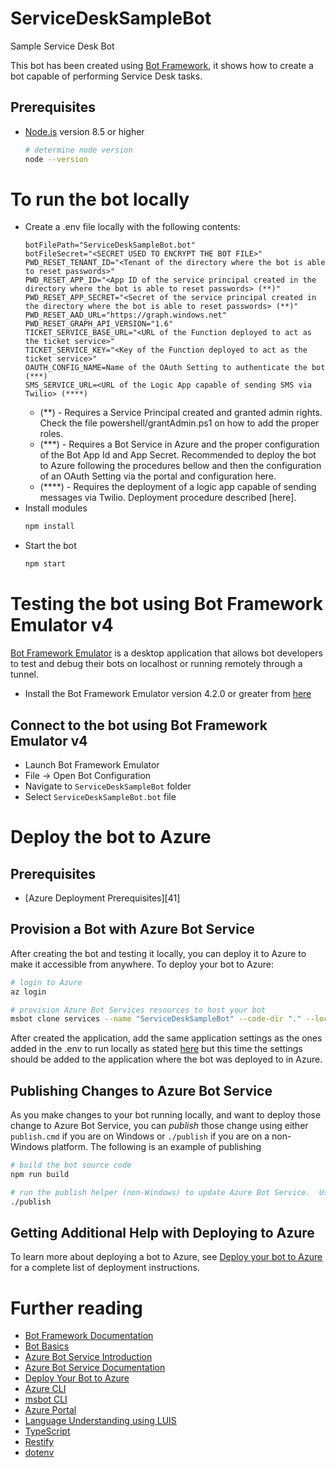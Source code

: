 # ServiceDeskSampleBot
Sample Service Desk Bot

This bot has been created using [Bot Framework][1], it shows how to create a bot capable of performing Service Desk tasks.

## Prerequisites
- [Node.js][4] version 8.5 or higher
    ```bash
    # determine node version
    node --version
    ```

# To run the bot locally
- Create a .env file locally with the following contents:
    ```
    botFilePath="ServiceDeskSampleBot.bot"
    botFileSecret="<SECRET USED TO ENCRYPT THE BOT FILE>"
    PWD_RESET_TENANT_ID="<Tenant of the directory where the bot is able to reset passwords>"
    PWD_RESET_APP_ID="<App ID of the service principal created in the directory where the bot is able to reset passwords> (**)"
    PWD_RESET_APP_SECRET="<Secret of the service principal created in the directory where the bot is able to reset passwords> (**)"
    PWD_RESET_AAD_URL="https://graph.windows.net"
    PWD_RESET_GRAPH_API_VERSION="1.6"
    TICKET_SERVICE_BASE_URL="<URL of the Function deployed to act as the ticket service>"
    TICKET_SERVICE_KEY="<Key of the Function deployed to act as the ticket service>"
    OAUTH_CONFIG_NAME=Name of the OAuth Setting to authenticate the bot (***)
    SMS_SERVICE_URL=<URL of the Logic App capable of sending SMS via Twilio> (****)
    ```
    - (**)   - Requires a Service Principal created and granted admin rights. Check the file powershell/grantAdmin.ps1 on how to add the proper roles.
    - (***)  - Requires a Bot Service in Azure and the proper configuration of the Bot App Id and App Secret. Recommended to deploy the bot to Azure following the procedures bellow and then the configuration of an              OAuth Setting via the portal and configuration here.
    - (****) - Requires the deployment of a logic app capable of sending messages via Twilio. Deployment procedure described [here].
- Install modules
    ```bash
    npm install
    ```
- Start the bot
    ```bash
    npm start
    ```

# Testing the bot using Bot Framework Emulator **v4**
[Bot Framework Emulator][5] is a desktop application that allows bot developers to test and debug their bots on localhost or running remotely through a tunnel.

- Install the Bot Framework Emulator version 4.2.0 or greater from [here][6]

## Connect to the bot using Bot Framework Emulator **v4**
- Launch Bot Framework Emulator
- File -> Open Bot Configuration
- Navigate to `ServiceDeskSampleBot` folder
- Select `ServiceDeskSampleBot.bot` file

# Deploy the bot to Azure

## Prerequisites
- [Azure Deployment Prerequisites][41]

## Provision a Bot with Azure Bot Service
After creating the bot and testing it locally, you can deploy it to Azure to make it accessible from anywhere.  To deploy your bot to Azure:

```bash
# login to Azure
az login
```

```bash
# provision Azure Bot Services resources to host your bot
msbot clone services --name "ServiceDeskSampleBot" --code-dir "." --location <azure region like eastus, westus, westus2 etc.> --sdkLanguage "Node" --folder deploymentScripts/msbotClone --verbose
```

After created the application, add the same application settings as the ones added in the .env to run locally as stated [here](#To-run-the-bot-locally) but this time the settings should be added to the application where the bot was deployed to in Azure.


## Publishing Changes to Azure Bot Service
As you make changes to your bot running locally, and want to deploy those change to Azure Bot Service, you can _publish_ those change using either `publish.cmd` if you are on Windows or `./publish` if you are on a non-Windows platform.  The following is an example of publishing

```bash
# build the bot source code
npm run build
```

```bash
# run the publish helper (non-Windows) to update Azure Bot Service.  Use publish.cmd if running on Windows
./publish
```

## Getting Additional Help with Deploying to Azure
To learn more about deploying a bot to Azure, see [Deploy your bot to Azure][40] for a complete list of deployment instructions.

# Further reading
- [Bot Framework Documentation][20]
- [Bot Basics][32]
- [Azure Bot Service Introduction][21]
- [Azure Bot Service Documentation][22]
- [Deploy Your Bot to Azure][40]
- [Azure CLI][7]
- [msbot CLI][9]
- [Azure Portal][10]
- [Language Understanding using LUIS][11]
- [TypeScript][2]
- [Restify][30]
- [dotenv][31]

[1]: https://dev.botframework.com
[2]: https://www.typescriptlang.org
[3]: https://www.typescriptlang.org/#download-links
[4]: https://nodejs.org
[5]: https://github.com/microsoft/botframework-emulator
[6]: https://github.com/Microsoft/BotFramework-Emulator/releases
[7]: https://docs.microsoft.com/cli/azure/?view=azure-cli-latest
[8]: https://docs.microsoft.com/cli/azure/install-azure-cli?view=azure-cli-latest
[9]: https://github.com/Microsoft/botbuilder-tools/tree/master/packages/MSBot
[10]: https://portal.azure.com
[11]: https://www.luis.ai
[20]: https://docs.botframework.com
[21]: https://docs.microsoft.com/azure/bot-service/bot-service-overview-introduction?view=azure-bot-service-4.0
[22]: https://docs.microsoft.com/azure/bot-service/?view=azure-bot-service-4.0
[30]: https://www.npmjs.com/package/restify
[31]: https://www.npmjs.com/package/dotenv
[32]: https://docs.microsoft.com/azure/bot-service/bot-builder-basics?view=azure-bot-service-4.0
[40]: https://aka.ms/azuredeployment